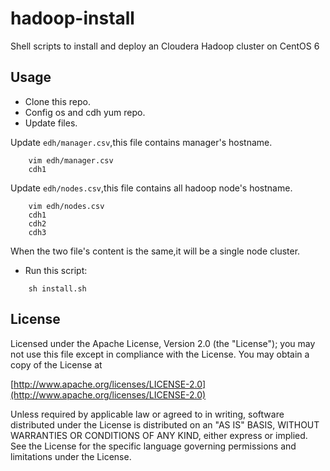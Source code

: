 hadoop-install
==============

Shell scripts to install and deploy an Cloudera Hadoop cluster on CentOS 6

## Usage

* Clone this repo.
* Config os and cdh yum repo.
* Update files.

Update `edh/manager.csv`,this file contains manager's hostname.

```
	vim edh/manager.csv 
	cdh1
```

Update `edh/nodes.csv`,this file contains all hadoop node's hostname.

```
	vim edh/nodes.csv 
	cdh1
	cdh2
	cdh3
```

When the two file's content is the same,it will be a single node cluster.

* Run this script:

```
	sh install.sh
```

## License

Licensed under the Apache License, Version 2.0 (the "License"); you may not use this file except in compliance with the License. You may obtain a copy of the License at

[http://www.apache.org/licenses/LICENSE-2.0](http://www.apache.org/licenses/LICENSE-2.0)

Unless required by applicable law or agreed to in writing, software distributed under the License is distributed on an "AS IS" BASIS, WITHOUT WARRANTIES OR CONDITIONS OF ANY KIND, either express or implied. See the License for the specific language governing permissions and limitations under the License.
